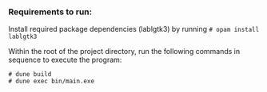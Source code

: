 ### Requirements to run: <br>
Install required package dependencies (lablgtk3) by running `# opam install lablgtk3 `

Within the root of the project directory, run the following commands in sequence to execute the program:

    # dune build
    # dune exec bin/main.exe